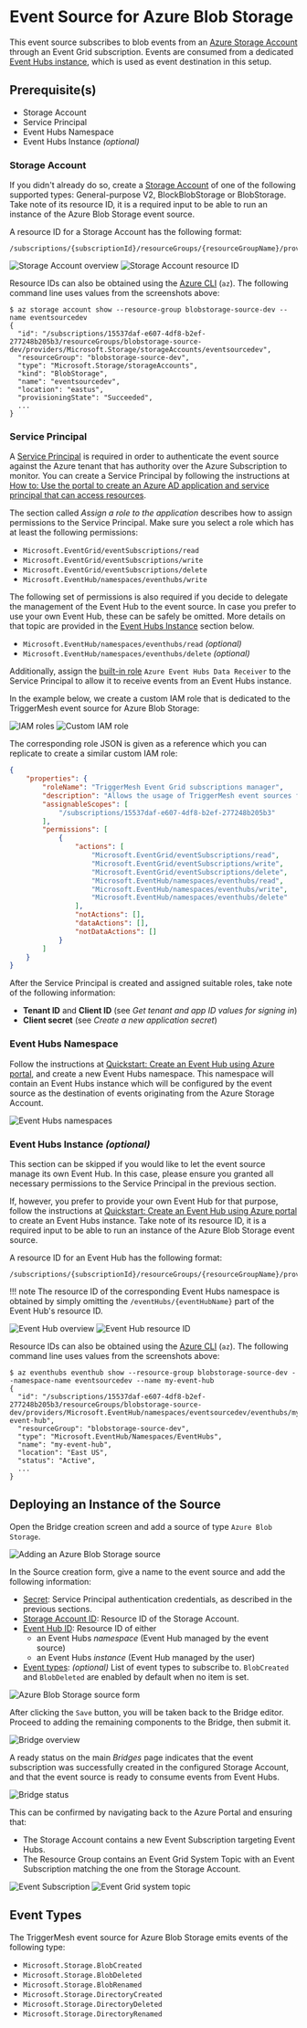 # Event Source for Azure Blob Storage

This event source subscribes to blob events from an [Azure Storage Account][storage-acc] through an Event Grid
subscription. Events are consumed from a dedicated [Event Hubs instance][eventhubs], which is used as event destination
in this setup.

## Prerequisite(s)

- Storage Account
- Service Principal
- Event Hubs Namespace
- Event Hubs Instance _(optional)_

### Storage Account

If you didn't already do so, create a [Storage Account][storage-acc] of one of the following supported types:
General-purpose V2, BlockBlobStorage or BlobStorage. Take note of its resource ID, it is a required input to be able to
run an instance of the Azure Blob Storage event source.

A resource ID for a Storage Account has the following format:

```
/subscriptions/{subscriptionId}/resourceGroups/{resourceGroupName}/providers/Microsoft.Storage/storageAccounts/{storageAccountName}
```

![Storage Account overview](../images/azureblobstorage-source/storage-account-1.png)
![Storage Account resource ID](../images/azureblobstorage-source/storage-account-2.png)

Resource IDs can also be obtained using the [Azure CLI][azure-cli] (`az`). The following command line uses values from
the screenshots above:

```console
$ az storage account show --resource-group blobstorage-source-dev --name eventsourcedev
{
  "id": "/subscriptions/15537daf-e607-4df8-b2ef-277248b205b3/resourceGroups/blobstorage-source-dev/providers/Microsoft.Storage/storageAccounts/eventsourcedev",
  "resourceGroup": "blobstorage-source-dev",
  "type": "Microsoft.Storage/storageAccounts",
  "kind": "BlobStorage",
  "name": "eventsourcedev",
  "location": "eastus",
  "provisioningState": "Succeeded",
  ...
}
```

### Service Principal

A [Service Principal][sp] is required in order to authenticate the event source against the Azure tenant that has
authority over the Azure Subscription to monitor. You can create a Service Principal by following the instructions at
[How to: Use the portal to create an Azure AD application and service principal that can access resources][sp-create].

The section called _Assign a role to the application_ describes how to assign permissions to the Service Principal. Make
sure you select a role which has at least the following permissions:

- `Microsoft.EventGrid/eventSubscriptions/read`
- `Microsoft.EventGrid/eventSubscriptions/write`
- `Microsoft.EventGrid/eventSubscriptions/delete`
- `Microsoft.EventHub/namespaces/eventhubs/write`

The following set of permissions is also required if you decide to delegate the management of the Event Hub to the event
source. In case you prefer to use your own Event Hub, these can be safely be omitted. More details on that topic are
provided in the [Event Hubs Instance](#event-hubs-instance-optional) section below.

- `Microsoft.EventHub/namespaces/eventhubs/read` _(optional)_
- `Microsoft.EventHub/namespaces/eventhubs/delete` _(optional)_

Additionally, assign the [built-in role][builtin-roles] `Azure Event Hubs Data Receiver` to the Service Principal to
allow it to receive events from an Event Hubs instance.

In the example below, we create a custom IAM role that is dedicated to the TriggerMesh event source for Azure Blob
Storage:

![IAM roles](../images/azureblobstorage-source/iam-1.png)
![Custom IAM role](../images/azureblobstorage-source/iam-2.png)

The corresponding role JSON is given as a reference which you can replicate to create a similar custom IAM role:

```json
{
    "properties": {
        "roleName": "TriggerMesh Event Grid subscriptions manager",
        "description": "Allows the usage of TriggerMesh event sources for Azure Blob Storage.",
        "assignableScopes": [
            "/subscriptions/15537daf-e607-4df8-b2ef-277248b205b3"
        ],
        "permissions": [
            {
                "actions": [
                    "Microsoft.EventGrid/eventSubscriptions/read",
                    "Microsoft.EventGrid/eventSubscriptions/write",
                    "Microsoft.EventGrid/eventSubscriptions/delete",
                    "Microsoft.EventHub/namespaces/eventhubs/read",
                    "Microsoft.EventHub/namespaces/eventhubs/write",
                    "Microsoft.EventHub/namespaces/eventhubs/delete"
                ],
                "notActions": [],
                "dataActions": [],
                "notDataActions": []
            }
        ]
    }
}
```

After the Service Principal is created and assigned suitable roles, take note of the following information:

* **Tenant ID** and **Client ID** (see _Get tenant and app ID values for signing in_)
* **Client secret** (see _Create a new application secret_)

### Event Hubs Namespace

Follow the instructions at [Quickstart: Create an Event Hub using Azure portal][eventhubs-create], and create a new
Event Hubs namespace. This namespace will contain an Event Hubs instance which will be configured by the event source as
the destination of events originating from the Azure Storage Account.

![Event Hubs namespaces](../images/azureblobstorage-source/eventhubs-ns-1.png)

### Event Hubs Instance _(optional)_

This section can be skipped if you would like to let the event source manage its own Event Hub. In this case, please
ensure you granted all necessary permissions to the Service Principal in the previous section.

If, however, you prefer to provide your own Event Hub for that purpose, follow the instructions at [Quickstart: Create
an Event Hub using Azure portal][eventhubs-create] to create an Event Hubs instance. Take note of its resource ID, it is
a required input to be able to run an instance of the Azure Blob Storage event source.

A resource ID for an Event Hub has the following format:

```
/subscriptions/{subscriptionId}/resourceGroups/{resourceGroupName}/providers/Microsoft.EventHub/namespaces/{namespaceName}/eventHubs/{eventHubName}
```

!!! note
    The resource ID of the corresponding Event Hubs namespace is obtained by simply omitting the
    `/eventHubs/{eventHubName}` part of the Event Hub's resource ID.

![Event Hub overview](../images/azureblobstorage-source/eventhub-1.png)
![Event Hub resource ID](../images/azureblobstorage-source/eventhub-2.png)

Resource IDs can also be obtained using the [Azure CLI][azure-cli] (`az`). The following command line uses values from
the screenshots above:

```console
$ az eventhubs eventhub show --resource-group blobstorage-source-dev --namespace-name eventsourcedev --name my-event-hub
{
  "id": "/subscriptions/15537daf-e607-4df8-b2ef-277248b205b3/resourceGroups/blobstorage-source-dev/providers/Microsoft.EventHub/namespaces/eventsourcedev/eventhubs/my-event-hub",
  "resourceGroup": "blobstorage-source-dev",
  "type": "Microsoft.EventHub/Namespaces/EventHubs",
  "name": "my-event-hub",
  "location": "East US",
  "status": "Active",
  ...
}
```

## Deploying an Instance of the Source

Open the Bridge creation screen and add a source of type `Azure Blob Storage`.

![Adding an Azure Blob Storage source](../images/azureblobstorage-source/create-bridge-1.png)

In the Source creation form, give a name to the event source and add the following information:

* [Secret][sp-create]: Service Principal authentication credentials, as described in the previous sections.
* [Storage Account ID][storage-acc]: Resource ID of the Storage Account.
* [Event Hub ID][eventhubs-create]: Resource ID of either
    * an Event Hubs _namespace_ (Event Hub managed by the event source)
    * an Event Hubs _instance_ (Event Hub managed by the user)
* [Event types][event-types]: _(optional)_ List of event types to subscribe to. `BlobCreated` and `BlobDeleted` are
  enabled by default when no item is set.

![Azure Blob Storage source form](../images/azureblobstorage-source/create-bridge-2.png)

After clicking the `Save` button, you will be taken back to the Bridge editor. Proceed to adding the remaining
components to the Bridge, then submit it.

![Bridge overview](../images/azureblobstorage-source/create-bridge-3.png)

A ready status on the main _Bridges_ page indicates that the event subscription was successfully created in the
configured Storage Account, and that the event source is ready to consume events from Event Hubs.

![Bridge status](../images/azureblobstorage-source/create-bridge-4.png)

This can be confirmed by navigating back to the Azure Portal and ensuring that:

* The Storage Account contains a new Event Subscription targeting Event Hubs.
* The Resource Group contains an Event Grid System Topic with an Event Subscription matching the one from the Storage
  Account.

![Event Subscription](../images/azureblobstorage-source/after-creation-1.png)
![Event Grid system topic](../images/azureblobstorage-source/after-creation-2.png)

## Event Types

The TriggerMesh event source for Azure Blob Storage emits events of the following type:

* `Microsoft.Storage.BlobCreated`
* `Microsoft.Storage.BlobDeleted`
* `Microsoft.Storage.BlobRenamed`
* `Microsoft.Storage.DirectoryCreated`
* `Microsoft.Storage.DirectoryDeleted`
* `Microsoft.Storage.DirectoryRenamed`

[storage-acc]: https://docs.microsoft.com/en-us/azure/storage/common/storage-account-overview

[sp]: https://docs.microsoft.com/en-us/azure/active-directory/develop/app-objects-and-service-principals
[sp-create]: https://docs.microsoft.com/en-us/azure/active-directory/develop/howto-create-service-principal-portal
[builtin-roles]: https://docs.microsoft.com/en-us/azure/role-based-access-control/built-in-roles

[eventhubs]: https://docs.microsoft.com/en-us/azure/event-hubs/
[eventhubs-create]: https://docs.microsoft.com/en-us/azure/event-hubs/event-hubs-create

[azure-cli]: https://docs.microsoft.com/en-us/cli/azure

[event-types]: https://docs.microsoft.com/en-us/azure/event-grid/event-schema-blob-storage
